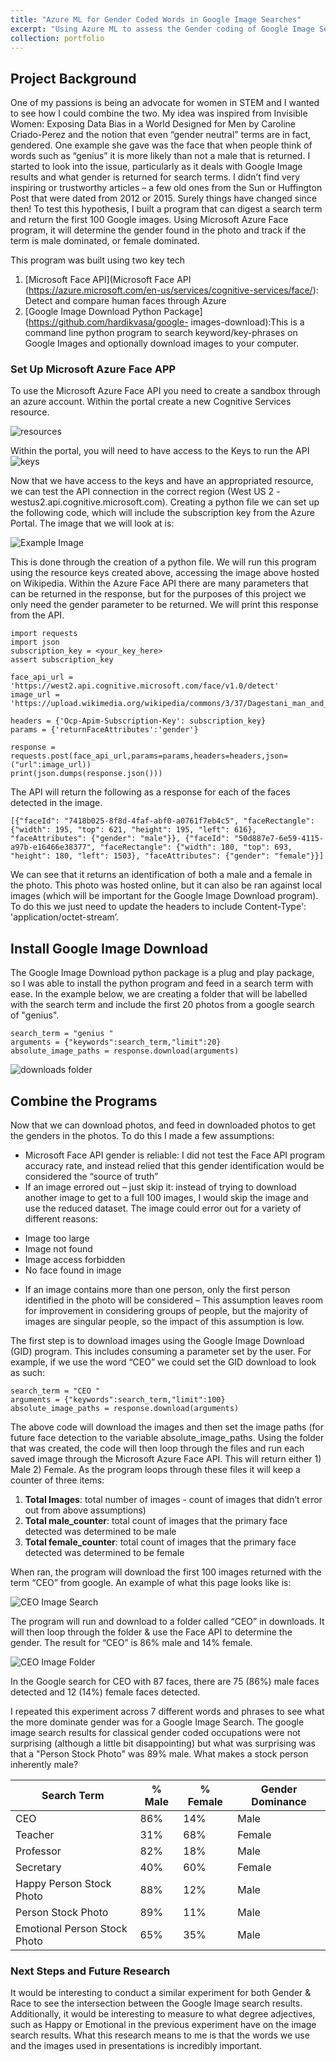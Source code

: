 ```yaml
---
title: "Azure ML for Gender Coded Words in Google Image Searches"
excerpt: "Using Azure ML to assess the Gender coding of Google Image Searches"
collection: portfolio
---
```

## Project Background
One of my passions is being an advocate for women in STEM and I wanted to see how I could combine the two.
My idea was inspired from Invisible Women: Exposing Data Bias in a World Designed for Men by Caroline Criado-Perez and the notion that even “gender neutral” terms are in fact, gendered. One example she gave was the face that when people think of words such as “genius” it is more likely than not a male that is returned. I started to look into the issue, particularly as it deals with Google Image results and what gender is returned for search terms. I didn’t find very inspiring or trustworthy articles – a few old ones from the Sun or Huffington Post that were dated from 2012 or 2015. Surely things have changed since then! To test this hypothesis, I built a program that can digest a search term and return the first 100 Google images. Using Microsoft Azure Face program, it will determine the gender found in the photo and track if the term is male dominated, or female dominated.

This program was built using two key tech
1. [Microsoft Face API](Microsoft Face API (https://azure.microsoft.com/en-us/services/cognitive-services/face/): Detect and compare human faces through Azure
2. [Google Image Download Python Package](https://github.com/hardikvasa/google- images-download):This is a command line python program to search keyword/key-phrases on Google Images and optionally download images to your computer.


### Set Up Microsoft Azure Face APP
To use the Microsoft Azure Face API you need to create a sandbox through an azure account. Within the portal create a new Cognitive Services resource.

![resources](/images/gender/Picture1.png)

Within the portal, you will need to have access to the Keys to run the API
![keys](/images/gender/Picture2.png)

Now that we have access to the keys and have an appropriated resource, we can test the API connection in the correct region (West US 2 - westus2.api.cognitive.microsoft.com).
Creating a python file we can set up the following code, which will include the subscription key from the Azure Portal. The image that we will look at is:

![Example Image](/images/gender/Picture3.png)

This is done through the creation of a python file. We will run this program using the resource keys created above, accessing the image above hosted on Wikipedia. Within the Azure Face API there are many parameters that can be returned in the response, but for the purposes of this project we only need the gender parameter to be returned. We will print this response from the API.
```
import requests
import json
subscription_key = <your_key_here>
assert subscription_key

face_api_url = 'https://west2.api.cognitive.microsoft.com/face/v1.0/detect'
image_url = 'https://upload.wikimedia.org/wikipedia/commons/3/37/Dagestani_man_and_woman.jpg'

headers = {'Ocp-Apim-Subscription-Key': subscription_key}
params = {'returnFaceAttributes':'gender'}

response = requests.post(face_api_url,params=params,headers=headers,json=("url":image_url))
print(json.dumps(response.json()))
```
The API will return the following as a response for each of the faces detected in the image.
```
[{"faceId": "7418b025-8f8d-4faf-abf0-a0761f7eb4c5", "faceRectangle": {"width": 195, "top": 621, "height": 195, "left": 616}, "faceAttributes": {"gender": "male"}}, {"faceId": "50d887e7-6e59-4115-a97b-e16466e38377", "faceRectangle": {"width": 180, "top": 693, "height": 180, "left": 1503}, "faceAttributes": {"gender": "female"}}]
```

We can see that it returns an identification of both a male and a female in the photo. This photo was hosted online, but it can also be ran against local images (which will be important for the Google Image Download program). To do this we just need to update the headers to include Content-Type': 'application/octet-stream’.


## Install Google Image Download
The Google Image Download python package is a plug and play package, so I was able to install the python program and feed in a search term with ease. In the example below, we are creating a folder that will be labelled with the search term and include the first 20 photos from a google search of "genius".

```
search_term = "genius "
arguments = {"keywords":search_term,"limit":20}
absolute_image_paths = response.download(arguments)
```

![downloads folder](/images/gender/Picture4.png)


## Combine the Programs
Now that we can download photos, and feed in downloaded photos to get the genders in the photos. To do this I made a few assumptions:
* Microsoft Face API gender is reliable: I did not test the Face API program accuracy rate, and instead relied that this gender identification would be considered the “source of truth”
* If an image errored out – just skip it: instead of trying to download another image to get to a full 100 images, I would skip the image and use the reduced dataset. The image could error out for a variety of different reasons:
- Image too large
- Image not found
- Image access forbidden
- No face found in image
* If an image contains more than one person, only the first person identified in the photo will be considered – This assumption leaves room for improvement in considering groups of people, but the majority of images are singular people, so the impact of this assumption is low.

The first step is to download images using the Google Image Download (GID) program. This includes consuming a parameter set by the user. For example, if we use the word “CEO” we could set the GID download to look as such:
```
search_term = "CEO "
arguments = {"keywords":search_term,"limit":100}
absolute_image_paths = response.download(arguments)
```
The above code will download the images and then set the image paths (for future face detection to the variable absolute_image_paths. Using the folder that was created, the code will then loop through the files and run each saved image through the Microsoft Azure Face API. This will return either 1) Male 2) Female. As the program loops through these files it will keep a counter of three items:
1. **Total Images**: total number of images - count of images that didn’t error out from above assumptions)
2. **Total male_counter**: total count of images that the primary face detected was determined to be male
3. **Total female_counter**: total count of images that the primary face detected was determined to be female

When ran, the program will download the first 100 images returned with the term “CEO” from google. An example of what this page looks like is:


![CEO Image Search](/images/gender/Picture5.png)

The program will run and download to a folder called “CEO” in downloads. It will then loop through the folder & use the Face API to determine the gender. The result for “CEO” is 86% male and 14% female.


![CEO Image Folder](/images/gender/Picture6.png)

In the Google search for CEO with 87 faces, there are 75 (86%) male faces detected and 12 (14%) female faces detected.

I repeated this experiment across 7 different words and phrases to see what the more dominate gender was for a Google Image Search. The google image search results for classical gender coded occupations were not surprising (although a little bit disappointing) but what was surprising was  that a "Person Stock Photo" was 89% male. What makes a stock person inherently male?

|Search Term   |  % Male | % Female   | Gender Dominance |
|---|---|---|---|
|  CEO |  86% |  14% | Male  |
|  Teacher | 31%  | 68%  | Female  |
|  Professor | 82%  | 18%  | Male  |
|  Secretary | 40%  |  60%  |  Female |
| Happy Person Stock Photo  |  88% |  12% | Male  |
| Person Stock Photo  | 89%  |   11% |  Male |
| Emotional Person Stock Photo  | 65%  | 35%  | Male  |


### Next Steps and Future Research
It would be interesting to conduct a similar experiment for both Gender & Race to see the intersection between the Google Image search results. Additionally, it would be interesting to measure to what degree adjectives, such as Happy or Emotional in the previous experiment have on the image search results. What this research means to me is that the words we use and the images used in presentations is incredibly important.
